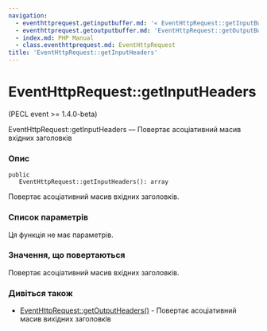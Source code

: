 ```yaml
---
navigation:
  - eventhttprequest.getinputbuffer.md: '« EventHttpRequest::getInputBuffer'
  - eventhttprequest.getoutputbuffer.md: 'EventHttpRequest::getOutputBuffer »'
  - index.md: PHP Manual
  - class.eventhttprequest.md: EventHttpRequest
title: 'EventHttpRequest::getInputHeaders'
---
```

# EventHttpRequest::getInputHeaders

(PECL event >= 1.4.0-beta)

EventHttpRequest::getInputHeaders — Повертає асоціативний масив вхідних заголовків

### Опис

```methodsynopsis
public
   EventHttpRequest::getInputHeaders(): array
```

Повертає асоціативний масив вхідних заголовків.

### Список параметрів

Ця функція не має параметрів.

### Значення, що повертаються

Повертає асоціативний масив вхідних заголовків.

### Дивіться також

-   [EventHttpRequest::getOutputHeaders()](eventhttprequest.getoutputheaders.md) - Повертає асоціативний масив вихідних заголовків
